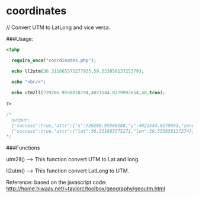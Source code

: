# coordinates
// Convert UTM to LatLong and vice versa.  

###Usage: 

```php
<?php  

  require_once("coordinates.php");   

  echo ll2utm(36.311665575277935,59.55385813725379);   

  echo "<br/>";   
  
  echo utm2ll(729286.9550018794,4021544.8279992654,40,true);   
  
?>   
```
```php
/*  
  output:  
  {"success":true,"attr":{"x":729286.95500188,"y":4021544.8279993,"zone":40,"aboveEquator":true}}  
  {"success":true,"attr":{"lat":36.311665575271,"lon":59.553858137274}}  
*/  
```
###Functions

utm2ll() --> This function convert UTM to Lat and long.
  
ll2utm() --> This function convert LatLong to UTM.
  
Reference:
based on the javascript code:
http://home.hiwaay.net/~taylorc/toolbox/geography/geoutm.html
